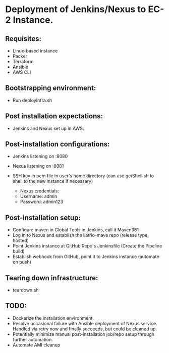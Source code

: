 # Deployment of Jenkins/Nexus to EC-2 Instance.

## Requisites:
* Linux-based instance
* Packer
* Terraform
* Ansible
* AWS CLI

## Bootstrapping environment:
* Run deployInfra.sh

## Post installation expectations: 
* Jenkins and Nexus set up in AWS.

## Post-installation configurations:
* Jenkins listening on :8080
* Nexus listening on :8081
* SSH key in pem file in user's home directory (can use getShell.sh to shell to the new instance if necessary) 
	
	* Nexus credentials: 
	*	Username: admin
	*	Password: admin123

## Post-installation setup:
* Configure maven in Global Tools in Jenkins, call it Maven361
* Log in to Nexus and establish the liatrio-mave repo (release type, hosted)
* Point Jenkins instance at GitHub Repo's Jenkinsfile (Create the Pipeline build)
* Establish webhook from GitHub, point it to Jenkins instance (automate on push)

## Tearing down infrastructure:
* teardown.sh

## TODO: 
* Dockerize the installation environment.
* Resolve occasional failure with Ansible deployment of Nexus service. Handled via retry now and finally succeeds, but could be cleaned up.
* Potentially minimize manual post-installation job/repo setup through further automation.
* Automate AMI cleanup
